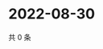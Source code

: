 # 2022-08-30

共 0 条

<!-- BEGIN WEIBO -->
<!-- 最后更新时间 Tue Aug 30 2022 22:16:56 GMT+0800 (China Standard Time) -->

<!-- END WEIBO -->
